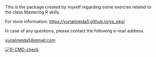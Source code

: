 This is the package created by myself regarding some exercise related to the class Mastering R skills. 

For more information:  https://yurialmeida5.github.io/ya_pkg/

In case of any questions, please contact the following e-mail address.

yurialmeida5@gmail.com

<!-- badges: start -->
[![R-CMD-check](https://github.com/yurialmeida5/ya_pkg/workflows/R-CMD-check/badge.svg)](https://github.com/yurialmeida5/ya_pkg/actions)
<!-- badges: end -->
